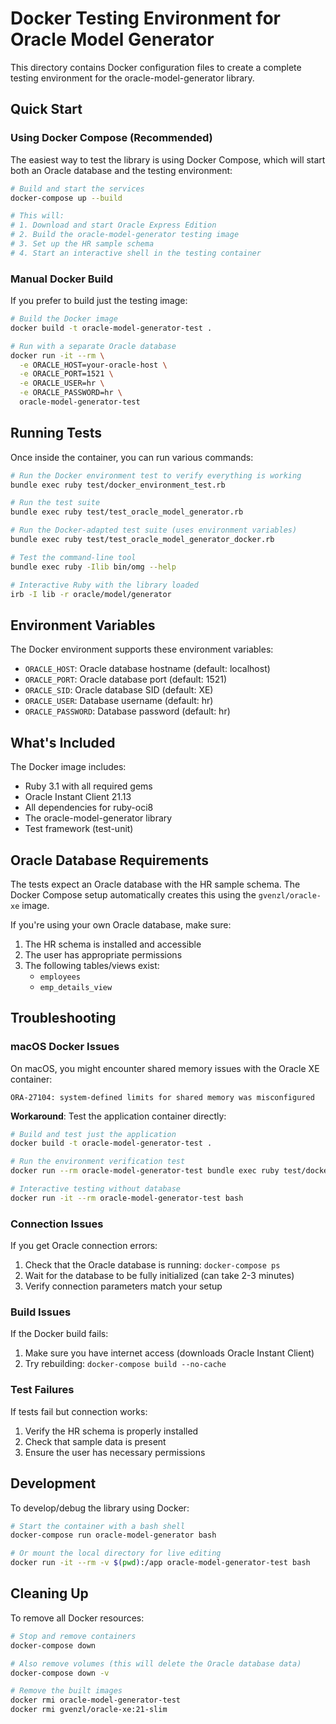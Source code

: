# Docker Testing Environment for Oracle Model Generator

This directory contains Docker configuration files to create a complete testing environment for the oracle-model-generator library.

## Quick Start

### Using Docker Compose (Recommended)

The easiest way to test the library is using Docker Compose, which will start both an Oracle database and the testing environment:

```bash
# Build and start the services
docker-compose up --build

# This will:
# 1. Download and start Oracle Express Edition
# 2. Build the oracle-model-generator testing image
# 3. Set up the HR sample schema
# 4. Start an interactive shell in the testing container
```

### Manual Docker Build

If you prefer to build just the testing image:

```bash
# Build the Docker image
docker build -t oracle-model-generator-test .

# Run with a separate Oracle database
docker run -it --rm \
  -e ORACLE_HOST=your-oracle-host \
  -e ORACLE_PORT=1521 \
  -e ORACLE_USER=hr \
  -e ORACLE_PASSWORD=hr \
  oracle-model-generator-test
```

## Running Tests

Once inside the container, you can run various commands:

```bash
# Run the Docker environment test to verify everything is working
bundle exec ruby test/docker_environment_test.rb

# Run the test suite
bundle exec ruby test/test_oracle_model_generator.rb

# Run the Docker-adapted test suite (uses environment variables)
bundle exec ruby test/test_oracle_model_generator_docker.rb

# Test the command-line tool
bundle exec ruby -Ilib bin/omg --help

# Interactive Ruby with the library loaded
irb -I lib -r oracle/model/generator
```

## Environment Variables

The Docker environment supports these environment variables:

- `ORACLE_HOST`: Oracle database hostname (default: localhost)
- `ORACLE_PORT`: Oracle database port (default: 1521)
- `ORACLE_SID`: Oracle database SID (default: XE)
- `ORACLE_USER`: Database username (default: hr)
- `ORACLE_PASSWORD`: Database password (default: hr)

## What's Included

The Docker image includes:

- Ruby 3.1 with all required gems
- Oracle Instant Client 21.13
- All dependencies for ruby-oci8
- The oracle-model-generator library
- Test framework (test-unit)

## Oracle Database Requirements

The tests expect an Oracle database with the HR sample schema. The Docker Compose setup automatically creates this using the `gvenzl/oracle-xe` image.

If you're using your own Oracle database, make sure:

1. The HR schema is installed and accessible
2. The user has appropriate permissions
3. The following tables/views exist:
   - `employees`
   - `emp_details_view`

## Troubleshooting

### macOS Docker Issues

On macOS, you might encounter shared memory issues with the Oracle XE container:

```
ORA-27104: system-defined limits for shared memory was misconfigured
```

**Workaround**: Test the application container directly:

```bash
# Build and test just the application
docker build -t oracle-model-generator-test .

# Run the environment verification test
docker run --rm oracle-model-generator-test bundle exec ruby test/docker_environment_test.rb

# Interactive testing without database
docker run -it --rm oracle-model-generator-test bash
```

### Connection Issues

If you get Oracle connection errors:

1. Check that the Oracle database is running: `docker-compose ps`
2. Wait for the database to be fully initialized (can take 2-3 minutes)
3. Verify connection parameters match your setup

### Build Issues

If the Docker build fails:

1. Make sure you have internet access (downloads Oracle Instant Client)
2. Try rebuilding: `docker-compose build --no-cache`

### Test Failures

If tests fail but connection works:

1. Verify the HR schema is properly installed
2. Check that sample data is present
3. Ensure the user has necessary permissions

## Development

To develop/debug the library using Docker:

```bash
# Start the container with a bash shell
docker-compose run oracle-model-generator bash

# Or mount the local directory for live editing
docker run -it --rm -v $(pwd):/app oracle-model-generator-test bash
```

## Cleaning Up

To remove all Docker resources:

```bash
# Stop and remove containers
docker-compose down

# Also remove volumes (this will delete the Oracle database data)
docker-compose down -v

# Remove the built images
docker rmi oracle-model-generator-test
docker rmi gvenzl/oracle-xe:21-slim
```
